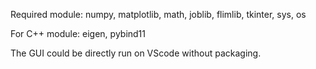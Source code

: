 Required module: numpy, matplotlib, math, joblib, flimlib, tkinter, sys, os

For C++ module: eigen, pybind11



The GUI could be directly run on VScode without packaging.
